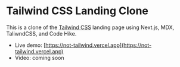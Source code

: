 # Tailwind CSS Landing Clone

This is a clone of the [Tailwind CSS](https://tailwindcss.com) landing page using Next.js, MDX, TaliwndCSS, and Code Hike.

- Live demo: [https://not-tailwind.vercel.app](https://not-tailwind.vercel.app)
- Video: coming soon
